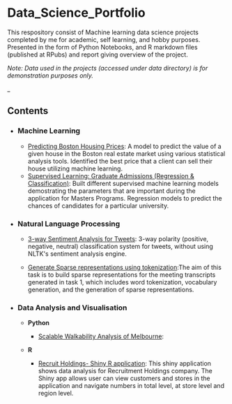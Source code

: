 # Data_Science_Portfolio

This respository consist of Machine learning data science projects completed by me for academic, self learning, and hobby purposes. Presented in the form of Python Notebooks, and R markdown files (published at RPubs) and report giving overview of the project.

*Note: Data used in the projects (accessed under data directory) is for demonstration purposes only.*

_

## Contents

- ### Machine Learning

	- [Predicting Boston Housing Prices](https://github.com/Ntaralkar/Data_Science_Portfolio/blob/master/Boston_Housing_Analysis/Boston_housing_analysis.ipynb): A model to predict the value of a given house in the Boston real estate market using various statistical analysis tools. Identified the best price that a client can sell their house utilizing machine learning.
	- [Supervised Learning: Graduate Admissions (Regression & Classification)](https://github.com/Ntaralkar/Data_Science_Portfolio/blob/master/Graduate_Admissions/Graduate%20Admission.ipynb): Built different supervised machine learning models demostrating the parameters that are important during the application for Masters Programs. Regression models to predict the chances of candidates for a particular university.
	


- ### Natural Language Processing
	- [3-way Sentiment Analysis for Tweets](https://github.com/sajal2692/data-science-portfolio/blob/master/3-Way%20Sentiment%20Analysis%20for%20Tweets.ipynb): 3-way polarity (positive, negative, neutral) classification system for tweets, without using NLTK's sentiment analysis engine.

	- [Generate Sparse representations using tokenization](https://github.com/Ntaralkar/data_science_portfolio/tree/master/Sentiment%20Analysis):The aim of this task is to build sparse representations for the meeting transcripts generated in task 1, which includes word tokenization, vocabulary generation, and the generation of sparse representations.


- ### Data Analysis and Visualisation
	- __Python__
	
		- [Scalable Walkability Analysis of Melbourne](https://github.com/sajal2692/Scalable-Walkability-Analysis-of-Melbourne):
		
		
		
		
	- __R__
		- [Recruit Holdings- Shiny R application](https://github.com/Ntaralkar/Restaurant-Analysis): This shiny application shows data analysis for Recruitment Holdings company. The Shiny app allows user can view customers and stores in the application and navigate numbers in total level, at store level and region level.

